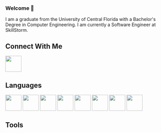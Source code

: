 ### Welcome 👋

I am a graduate from the University of Central Florida with a Bachelor's Degree in Computer Engineering.
I am currently a Software Engineer at SkillStorm.

## Connect With Me
<a href="https://www.linkedin.com/in/jamie-henry-8ba765154/"><img src="https://cdn-icons-png.flaticon.com/512/174/174857.png" width="50px"/></a>

## Languages
<div align='left'>
<img src="https://cdn-icons-png.flaticon.com/512/226/226777.png" width="50px"/>
<img src="https://flyclipart.com/thumb2/python-205851.png" width="50px"/>
<img src="https://upload.wikimedia.org/wikipedia/commons/1/19/C_Logo.png" width="50px"/>
<img src="https://www.clipartmax.com/png/middle/296-2963807_string-helper-class-c-logo.png" width="50px"/>
<img src="https://e7.pngegg.com/pngimages/46/626/png-clipart-c-logo-the-c-programming-language-computer-icons-computer-programming-source-code-programming-miscellaneous-template-thumbnail.png" width="50px"/>
<img src="https://cdn.iconscout.com/icon/free/png-256/javascript-2752148-2284965.png" width="50px"/>
<img src="https://i.pinimg.com/736x/52/2e/6b/522e6bc1a11d1726a35f81cbd979395f.jpg" width="50px"/>
<img src="https://w7.pngwing.com/pngs/167/148/png-transparent-microsoft-azure-sql-database-microsoft-sql-server-database-blue-text-logo.png" width="50px"/>
</div>


## Tools
